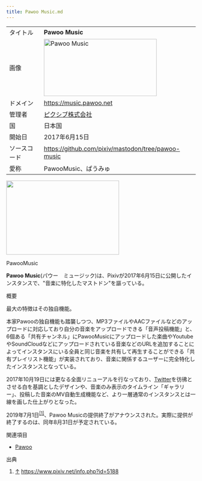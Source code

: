 ```yaml
---
title: Pawoo Music.md
---
```

<div class="mw-parser-output">

|              |                                                                                                                                                                                                                                                                                                                                                      |
|--------------|------------------------------------------------------------------------------------------------------------------------------------------------------------------------------------------------------------------------------------------------------------------------------------------------------------------------------------------------------|
| タイトル     | **Pawoo Music**                                                                                                                                                                                                                                                                                                                                      |
| 画像         | <a href="/%E3%83%95%E3%82%A1%E3%82%A4%E3%83%AB:PawooMusic.png" class="image" title="Pawoo Music"><img src="/images/thumb/5/51/PawooMusic.png/300px-PawooMusic.png" srcset="/images/thumb/5/51/PawooMusic.png/450px-PawooMusic.png 1.5x, /images/thumb/5/51/PawooMusic.png/600px-PawooMusic.png 2x" width="300" height="152" alt="Pawoo Music" /></a> |
| ドメイン     | <a href="https://music.pawoo.net" class="external free" rel="nofollow">https://music.pawoo.net</a>                                                                                                                                                                                                                                                   |
| 管理者       | <a href="http://www.pixiv.net/" class="external text" rel="nofollow">ピクシブ株式会社</a>                                                                                                                                                                                                                                                            |
| 国           | 日本国                                                                                                                                                                                                                                                                                                                                               |
| 開始日       | 2017年6月15日                                                                                                                                                                                                                                                                                                                                        |
| ソースコード | <a href="https://github.com/pixiv/mastodon/tree/pawoo-music" class="external free" rel="nofollow">https://github.com/pixiv/mastodon/tree/pawoo-music</a>                                                                                                                                                                                             |
| 愛称         | PawooMusic、ぱうみゅ                                                                                                                                                                                                                                                                                                                                 |

  

<div class="thumb tright">

<div class="thumbinner">

<a href="/%E3%83%95%E3%82%A1%E3%82%A4%E3%83%AB:PawooMusic_new.png" class="image"><img src="/images/thumb/5/54/PawooMusic_new.png/300px-PawooMusic_new.png" class="thumbimage" srcset="/images/thumb/5/54/PawooMusic_new.png/450px-PawooMusic_new.png 1.5x, /images/thumb/5/54/PawooMusic_new.png/600px-PawooMusic_new.png 2x" width="300" height="197" /></a>

<div class="thumbcaption">

<div class="magnify">

<a href="/%E3%83%95%E3%82%A1%E3%82%A4%E3%83%AB:PawooMusic_new.png" class="internal" title="拡大"></a>

</div>

PawooMusic

</div>

</div>

</div>

**Pawoo Music**(パウー　ミュージック)は、Pixivが2017年6月15日に公開したインスタンスで、"音楽に特化したマストドン"を謳っている。

概要

最大の特徴はその独自機能。

本家Pawooの独自機能も踏襲しつつ、MP3ファイルやAACファイルなどのアップロードに対応しており自分の音楽をアップロードできる「音声投稿機能」と、6個ある「共有チャンネル」にPawooMusicにアップロードした楽曲やYoutubeやSoundCloudなどにアップロードされている音楽などのURLを追加することによってインスタンスにいる全員と同じ音楽を共有して再生することができる「共有プレイリスト機能」が実装されており、音楽に関係するユーザーに完全特化したインスタンスとなっている。

2017年10月19日には更なる全面リニューアルを行なっており、[Twitter](/Twitter "Twitter")を彷彿とさせる白を基調としたデザインや、音楽のみ表示のタイムライン「ギャラリー」、投稿した音楽のMV自動生成機能など、より一層通常のインスタンスとは一線を画した仕上がりとなった。

2019年7月1日<sup>[\[1\]](#cite_note-1)</sup>、Pawoo Musicの提供終了がアナウンスされた。実際に提供が終了するのは、同年8月31日が予定されている。

関連項目

-   [Pawoo](/Pawoo "Pawoo")

出典

<div class="mw-references-wrap">

1.  [↑](#cite_ref-1)
    <a href="https://www.pixiv.net/info.php?id=5188" class="external free" rel="nofollow">https://www.pixiv.net/info.php?id=5188</a>

</div>

</div>

